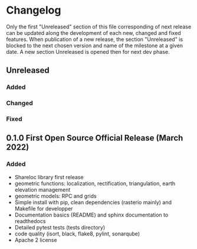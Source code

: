 # Changelog

Only the first "Unreleased" section of this file corresponding of next release can be updated along the development of each new, changed and fixed features.
When publication of a new release, the section "Unreleased" is blocked to the next chosen version and name of the milestone at a given date.
A new section Unreleased is opened then for next dev phase.


## Unreleased

### Added

### Changed


### Fixed


## 0.1.0 First Open Source Official Release (March 2022)

### Added
- Shareloc library first release
- geometric functions: localization, rectification, triangulation, earth elevation management
- geometric models: RPC and grids
- Simple install with pip, clean dependencies (rasterio mainly) and Makefile for developper
- Documentation basics (README) and sphinx documentation to readthedocs
- Detailed pytest tests (tests directory)
- code quality (isort, black, flake8, pylint, sonarqube)
- Apache 2 license
